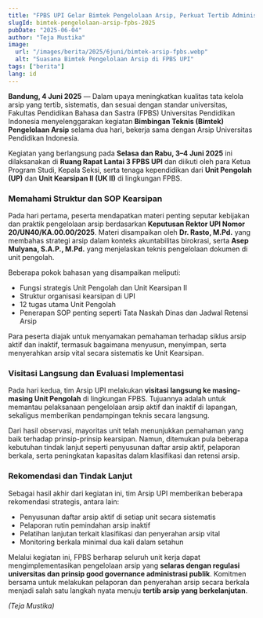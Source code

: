 ```yaml
---
title: "FPBS UPI Gelar Bimtek Pengelolaan Arsip, Perkuat Tertib Administrasi di Unit Pengolah dan Kearsipan"
slugId: bimtek-pengelolaan-arsip-fpbs-2025
pubDate: "2025-06-04"
author: "Teja Mustika"
image:
  url: "/images/berita/2025/6juni/bimtek-arsip-fpbs.webp"
  alt: "Suasana Bimtek Pengelolaan Arsip di FPBS UPI"
tags: ["berita"]
lang: id
---
```


**Bandung, 4 Juni 2025** — Dalam upaya meningkatkan kualitas tata kelola arsip yang tertib, sistematis, dan sesuai dengan standar universitas, Fakultas Pendidikan Bahasa dan Sastra (FPBS) Universitas Pendidikan Indonesia menyelenggarakan kegiatan **Bimbingan Teknis (Bimtek) Pengelolaan Arsip** selama dua hari, bekerja sama dengan Arsip Universitas Pendidikan Indonesia.

Kegiatan yang berlangsung pada **Selasa dan Rabu, 3–4 Juni 2025** ini dilaksanakan di **Ruang Rapat Lantai 3 FPBS UPI** dan diikuti oleh para Ketua Program Studi, Kepala Seksi, serta tenaga kependidikan dari **Unit Pengolah (UP)** dan **Unit Kearsipan II (UK II)** di lingkungan FPBS.

### Memahami Struktur dan SOP Kearsipan

Pada hari pertama, peserta mendapatkan materi penting seputar kebijakan dan praktik pengelolaan arsip berdasarkan **Keputusan Rektor UPI Nomor 20/UN40/KA.00.00/2025**. Materi disampaikan oleh **Dr. Rasto, M.Pd.** yang membahas strategi arsip dalam konteks akuntabilitas birokrasi, serta **Asep Mulyana, S.A.P., M.Pd.** yang menjelaskan teknis pengelolaan dokumen di unit pengolah.

Beberapa pokok bahasan yang disampaikan meliputi:

- Fungsi strategis Unit Pengolah dan Unit Kearsipan II
- Struktur organisasi kearsipan di UPI
- 12 tugas utama Unit Pengolah
- Penerapan SOP penting seperti Tata Naskah Dinas dan Jadwal Retensi Arsip

Para peserta diajak untuk menyamakan pemahaman terhadap siklus arsip aktif dan inaktif, termasuk bagaimana menyusun, menyimpan, serta menyerahkan arsip vital secara sistematis ke Unit Kearsipan.

### Visitasi Langsung dan Evaluasi Implementasi

Pada hari kedua, tim Arsip UPI melakukan **visitasi langsung ke masing-masing Unit Pengolah** di lingkungan FPBS. Tujuannya adalah untuk memantau pelaksanaan pengelolaan arsip aktif dan inaktif di lapangan, sekaligus memberikan pendampingan teknis secara langsung.

Dari hasil observasi, mayoritas unit telah menunjukkan pemahaman yang baik terhadap prinsip-prinsip kearsipan. Namun, ditemukan pula beberapa kebutuhan tindak lanjut seperti penyusunan daftar arsip aktif, pelaporan berkala, serta peningkatan kapasitas dalam klasifikasi dan retensi arsip.

### Rekomendasi dan Tindak Lanjut

Sebagai hasil akhir dari kegiatan ini, tim Arsip UPI memberikan beberapa rekomendasi strategis, antara lain:

- Penyusunan daftar arsip aktif di setiap unit secara sistematis
- Pelaporan rutin pemindahan arsip inaktif
- Pelatihan lanjutan terkait klasifikasi dan penyerahan arsip vital
- Monitoring berkala minimal dua kali dalam setahun

Melalui kegiatan ini, FPBS berharap seluruh unit kerja dapat mengimplementasikan pengelolaan arsip yang **selaras dengan regulasi universitas dan prinsip good governance administrasi publik**. Komitmen bersama untuk melakukan pelaporan dan penyerahan arsip secara berkala menjadi salah satu langkah nyata menuju **tertib arsip yang berkelanjutan**.


*(Teja Mustika)*